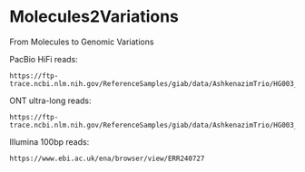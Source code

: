 # Molecules2Variations
From Molecules to Genomic Variations


PacBio HiFi reads:
```
https://ftp-trace.ncbi.nlm.nih.gov/ReferenceSamples/giab/data/AshkenazimTrio/HG003_NA24149_father/PacBio_CCS_15kb_20kb_chemistry2/reads/PBmixSequel729_1_A01_PBTH_30hours_19kbV2PD_70pM_HumanHG003.fastq.gz
```


ONT ultra-long reads:
```
https://ftp-trace.ncbi.nlm.nih.gov/ReferenceSamples/giab/data/AshkenazimTrio/HG003_NA24149_father/UCSC_Ultralong_OxfordNanopore_Promethion/GM24149_1.fastq.gz
```

Illumina 100bp reads:
```
https://www.ebi.ac.uk/ena/browser/view/ERR240727
```


